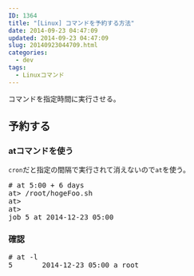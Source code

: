 ```yaml
---
ID: 1364
title: "[Linux] コマンドを予約する方法"
date: 2014-09-23 04:47:09
updated: 2014-09-23 04:47:09
slug: 20140923044709.html
categories:
  - dev
tags:
  - Linuxコマンド
---
```


コマンドを指定時間に実行させる。

<!--more-->
<h2>予約する</h2>
<h3>atコマンドを使う</h3>
<code>cron</code>だと指定の間隔で実行されて消えないので<code>at</code>を使う。
<pre class="prettyprint"># at 5:00 + 6 days
at> /root/hogeFoo.sh
at>
at> <EOT>
job 5 at 2014-12-23 05:00</pre>

<h3>確認</h3>
<pre class="prettyprint"># at -l
5       2014-12-23 05:00 a root</pre>
